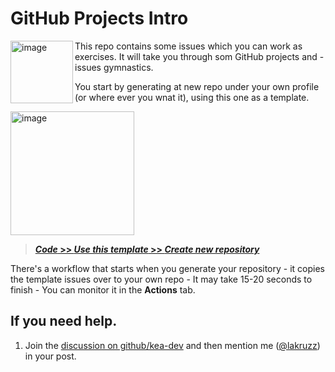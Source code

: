 # GitHub Projects Intro

 <img width="100" align="left" alt="image" src="https://user-images.githubusercontent.com/155492/219313640-1328aefb-7695-41d2-bbef-5c5ffe6ab079.png">

This repo contains some issues which you can work as exercises. It will take you through som GitHub projects and -issues gymnastics.

You start by generating at new repo under your own profile (or where ever you wnat it), using this one as a template. 

<a href="https://github.com/kea-dev/planetscale/generate"><img width="198" alt="image" src="https://user-images.githubusercontent.com/155492/228839581-5ca9dddd-a39f-4754-811c-92f092517734.png"></a>

> [**_Code_ >> _Use this template_ >> _Create new repository_**](/../../generate)

There's a workflow that starts when you generate your repository - it copies the template issues over to your own repo - It may take 15-20 seconds to finish - You can monitor it in the __Actions__ tab.

## If you need help. 

1. Join the [discussion on github/kea-dev](https://github.com/orgs/kea-dev/discussions) and then mention me ([@lakruzz](https://github.com/lakruzz)) in your post.

